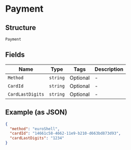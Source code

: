 
# Payment

## Structure

`Payment`

## Fields

| Name | Type | Tags | Description |
|  --- | --- | --- | --- |
| `Method` | `string` | Optional | - |
| `CardId` | `string` | Optional | - |
| `CardLastDigits` | `string` | Optional | - |

## Example (as JSON)

```json
{
  "method": "euroShell",
  "cardId": "14661c58-4662-11e9-b210-d663bd873d93",
  "cardLastDigits": "1234"
}
```

